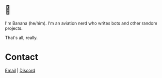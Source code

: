 # 👀
I'm Banana (he/him). I'm an aviation nerd who writes bots and other random projects.

That's all, really.

# Contact
[Email](mailto:me@439bananas.com) | [Discord](https://discord.com/users/224606298673512458)

<!--
**439bananas/439bananas** is a ✨ _special_ ✨ repository because its `README.md` (this file) appears on your GitHub profile.

Here are some ideas to get you started:

- 🔭 I’m currently working on ...
- 🌱 I’m currently learning ...
- 👯 I’m looking to collaborate on ...
- 🤔 I’m looking for help with ...
- 💬 Ask me about ...
- 📫 How to reach me: ...
- 😄 Pronouns: ...
- ⚡ Fun fact: ...
-->
